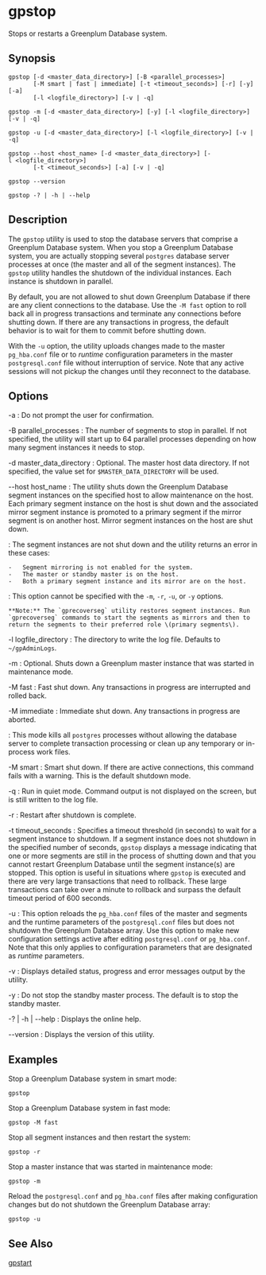 # gpstop 

Stops or restarts a Greenplum Database system.

## Synopsis 

```
gpstop [-d <master_data_directory>] [-B <parallel_processes>] 
       [-M smart | fast | immediate] [-t <timeout_seconds>] [-r] [-y] [-a] 
       [-l <logfile_directory>] [-v | -q]

gpstop -m [-d <master_data_directory>] [-y] [-l <logfile_directory>] [-v | -q]

gpstop -u [-d <master_data_directory>] [-l <logfile_directory>] [-v | -q]
 
gpstop --host <host_name> [-d <master_data_directory>] [-l <logfile_directory>]
       [-t <timeout_seconds>] [-a] [-v | -q]

gpstop --version 

gpstop -? | -h | --help
```

## Description 

The `gpstop` utility is used to stop the database servers that comprise a Greenplum Database system. When you stop a Greenplum Database system, you are actually stopping several `postgres` database server processes at once \(the master and all of the segment instances\). The `gpstop` utility handles the shutdown of the individual instances. Each instance is shutdown in parallel.

By default, you are not allowed to shut down Greenplum Database if there are any client connections to the database. Use the `-M fast` option to roll back all in progress transactions and terminate any connections before shutting down. If there are any transactions in progress, the default behavior is to wait for them to commit before shutting down.

With the `-u` option, the utility uploads changes made to the master `pg_hba.conf` file or to *runtime* configuration parameters in the master `postgresql.conf` file without interruption of service. Note that any active sessions will not pickup the changes until they reconnect to the database.

## Options 

-a
:   Do not prompt the user for confirmation.

-B parallel\_processes
:   The number of segments to stop in parallel. If not specified, the utility will start up to 64 parallel processes depending on how many segment instances it needs to stop.

-d master\_data\_directory
:   Optional. The master host data directory. If not specified, the value set for `$MASTER_DATA_DIRECTORY` will be used.

--host host\_name
:   The utility shuts down the Greenplum Database segment instances on the specified host to allow maintenance on the host. Each primary segment instance on the host is shut down and the associated mirror segment instance is promoted to a primary segment if the mirror segment is on another host. Mirror segment instances on the host are shut down.

:   The segment instances are not shut down and the utility returns an error in these cases:

    -   Segment mirroring is not enabled for the system.
    -   The master or standby master is on the host.
    -   Both a primary segment instance and its mirror are on the host.

:   This option cannot be specified with the `-m`, `-r`, `-u`, or `-y` options.

    **Note:** The `gprecoverseg` utility restores segment instances. Run `gprecoverseg` commands to start the segments as mirrors and then to return the segments to their preferred role \(primary segments\).

-l logfile\_directory
:   The directory to write the log file. Defaults to `~/gpAdminLogs`.

-m
:   Optional. Shuts down a Greenplum master instance that was started in maintenance mode.

-M fast
:   Fast shut down. Any transactions in progress are interrupted and rolled back.

-M immediate
:   Immediate shut down. Any transactions in progress are aborted.

:   This mode kills all `postgres` processes without allowing the database server to complete transaction processing or clean up any temporary or in-process work files.

-M smart
:   Smart shut down. If there are active connections, this command fails with a warning. This is the default shutdown mode.

-q
:   Run in quiet mode. Command output is not displayed on the screen, but is still written to the log file.

-r
:   Restart after shutdown is complete.

-t timeout\_seconds
:   Specifies a timeout threshold \(in seconds\) to wait for a segment instance to shutdown. If a segment instance does not shutdown in the specified number of seconds, `gpstop` displays a message indicating that one or more segments are still in the process of shutting down and that you cannot restart Greenplum Database until the segment instance\(s\) are stopped. This option is useful in situations where `gpstop` is executed and there are very large transactions that need to rollback. These large transactions can take over a minute to rollback and surpass the default timeout period of 600 seconds.

-u
:   This option reloads the `pg_hba.conf` files of the master and segments and the runtime parameters of the `postgresql.conf` files but does not shutdown the Greenplum Database array. Use this option to make new configuration settings active after editing `postgresql.conf` or `pg_hba.conf`. Note that this only applies to configuration parameters that are designated as *runtime* parameters.

-v
:   Displays detailed status, progress and error messages output by the utility.

-y
:   Do not stop the standby master process. The default is to stop the standby master.

-? \| -h \| --help
:   Displays the online help.

--version
:   Displays the version of this utility.

## Examples 

Stop a Greenplum Database system in smart mode:

```
gpstop
```

Stop a Greenplum Database system in fast mode:

```
gpstop -M fast
```

Stop all segment instances and then restart the system:

```
gpstop -r
```

Stop a master instance that was started in maintenance mode:

```
gpstop -m
```

Reload the `postgresql.conf` and `pg_hba.conf` files after making configuration changes but do not shutdown the Greenplum Database array:

```
gpstop -u
```

## See Also 

[gpstart](gpstart.html)

